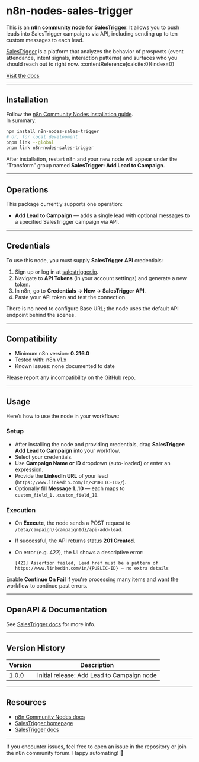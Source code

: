 # n8n-nodes-sales-trigger

This is an **n8n community node** for **SalesTrigger**. It allows you to push leads into SalesTrigger campaigns via API, including sending up to ten custom messages to each lead.

[SalesTrigger](https://www.salestrigger.io/) is a platform that analyzes the behavior of prospects (event attendance, intent signals, interaction patterns) and surfaces who you should reach out to right now. :contentReference[oaicite:0]{index=0}

[Visit the docs](https://farakhov0ruslan.github.io/salestrigger-integration-docs.github.io)

---

## Installation

Follow the [n8n Community Nodes installation guide](https://docs.n8n.io/integrations/community-nodes/installation/).  
In summary:

```bash
npm install n8n-nodes-sales-trigger
# or, for local development
pnpm link --global
pnpm link n8n-nodes-sales-trigger
````

After installation, restart n8n and your new node will appear under the “Transform” group named **SalesTrigger: Add Lead to Campaign**.

---

## Operations

This package currently supports one operation:

* **Add Lead to Campaign** — adds a single lead with optional messages to a specified SalesTrigger campaign via API.

---

## Credentials

To use this node, you must supply **SalesTrigger API** credentials:

1. Sign up or log in at [salestrigger.io](https://www.salestrigger.io/).
2. Navigate to **API Tokens** (in your account settings) and generate a new token.
3. In n8n, go to **Credentials → New → SalesTrigger API**.
4. Paste your API token and test the connection.

There is no need to configure Base URL; the node uses the default API endpoint behind the scenes.

---

## Compatibility

* Minimum n8n version: **0.216.0**
* Tested with: n8n v1.x
* Known issues: none documented to date

Please report any incompatibility on the GitHub repo.

---

## Usage

Here’s how to use the node in your workflows:

### Setup

* After installing the node and providing credentials, drag **SalesTrigger: Add Lead to Campaign** into your workflow.
* Select your credentials.
* Use **Campaign Name or ID** dropdown (auto-loaded) or enter an expression.
* Provide the **LinkedIn URL** of your lead (`https://www.linkedin.com/in/<PUBLIC-ID>/`).
* Optionally fill **Message 1..10** — each maps to `custom_field_1..custom_field_10`.

### Execution

* On **Execute**, the node sends a POST request to `/beta/campaign/{campaignId}/api-add-lead`.
* If successful, the API returns status **201 Created**.
* On error (e.g. 422), the UI shows a descriptive error:

  ```
  [422] Assertion failed, Lead href must be a pattern of https://www.linkedin.com/in/{PUBLIC-ID} — no extra details
  ```

Enable **Continue On Fail** if you're processing many items and want the workflow to continue past errors.

---

## OpenAPI & Documentation

See [SalesTrigger docs](https://farakhov0ruslan.github.io/salestrigger-integration-docs.github.io/) for more info.


---

## Version History

| Version | Description                                |
| ------- | ------------------------------------------ |
| 1.0.0   | Initial release: Add Lead to Campaign node |

---

## Resources

* [n8n Community Nodes docs](https://docs.n8n.io/integrations/community-nodes)
* [SalesTrigger homepage](https://www.salestrigger.io/)
* [SalesTrigger docs](https://farakhov0ruslan.github.io/salestrigger-integration-docs.github.io/)

---

If you encounter issues, feel free to open an issue in the repository or join the n8n community forum.
Happy automating! 🚀

```
